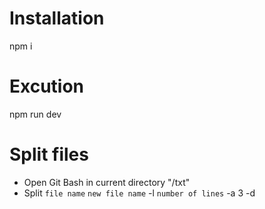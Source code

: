 # Installation

npm i

# Excution

npm run dev

# Split files

- Open Git Bash in current directory "/txt"
- Split `file name` `new file name` -l `number of lines` -a 3 -d

